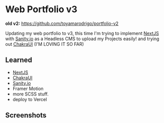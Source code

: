 # Web Portfolio v3

**old v2:** <https://github.com/toyamarodrigo/portfolio-v2>

Updating my web portfolio to v3, this time I'm trying to implement [NextJS]([www.nextjs.com](https://nextjs.org/)) with [Sanity.io](https://www.sanity.io/) as a Headless CMS to upload my Projects easily! and trying out [ChakraUI](https://chakra-ui.com/) (I'M LOVING IT SO FAR)

## Learned

* [NextJS]([www.nextjs.com](https://nextjs.org/))
* [ChakraUI](https://chakra-ui.com/)
* [Sanity.io](https://www.sanity.io/)
* Framer Motion
* more SCSS stuff.
* deploy to Vercel
  
## Screenshots
